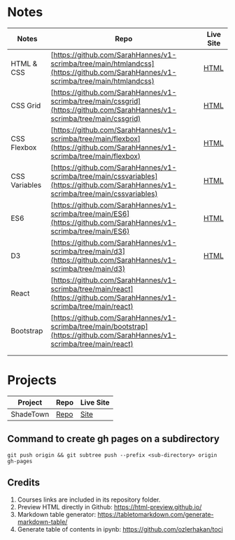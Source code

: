 # Notes
| Notes | Repo                                                                                                                                 | Live Site                                                                           |
| ---------------- | ------------------------------------------------------------------------------------------------------------------------------------ | ----------------------------------------------------------------------------------- |
| HTML & CSS       | [https://github.com/SarahHannes/v1-scrimba/tree/main/htmlandcss](https://github.com/SarahHannes/v1-scrimba/tree/main/htmlandcss)     | [HTML](https://html-preview.github.io/?url=https://github.com/SarahHannes/v1-scrimba/blob/main/htmlandcss/notes.html)   |
| CSS Grid         | [https://github.com/SarahHannes/v1-scrimba/tree/main/cssgrid](https://github.com/SarahHannes/v1-scrimba/tree/main/cssgrid)           | [HTML](https://html-preview.github.io/?url=https://github.com/SarahHannes/v1-scrimba/blob/main/cssgrid/notes.html)      |
| CSS Flexbox      | [https://github.com/SarahHannes/v1-scrimba/tree/main/flexbox](https://github.com/SarahHannes/v1-scrimba/tree/main/flexbox)           | [HTML](https://html-preview.github.io/?url=https://github.com/SarahHannes/v1-scrimba/blob/main/flexbox/notes.html)      |
| CSS Variables    | [https://github.com/SarahHannes/v1-scrimba/tree/main/cssvariables](https://github.com/SarahHannes/v1-scrimba/tree/main/cssvariables) | [HTML](https://html-preview.github.io/?url=https://github.com/SarahHannes/v1-scrimba/blob/main/cssvariables/notes.html) |
| ES6              | [https://github.com/SarahHannes/v1-scrimba/tree/main/ES6](https://github.com/SarahHannes/v1-scrimba/tree/main/ES6)                   | [HTML](https://html-preview.github.io/?url=https://github.com/SarahHannes/v1-scrimba/blob/main/ES6/notes.html)          |
| D3               | [https://github.com/SarahHannes/v1-scrimba/tree/main/d3](https://github.com/SarahHannes/v1-scrimba/tree/main/d3)                     | [HTML](https://html-preview.github.io/?url=https://github.com/SarahHannes/v1-scrimba/blob/main/d3/notes.html)           |
| React            | [https://github.com/SarahHannes/v1-scrimba/tree/main/react](https://github.com/SarahHannes/v1-scrimba/tree/main/react)               |                                                                                     |
| Bootstrap        | [https://github.com/SarahHannes/v1-scrimba/tree/main/bootstrap](https://github.com/SarahHannes/v1-scrimba/tree/main/react)           |                                                                                     |
|                  |                                                                                                                                      |                                                                                     |
|                  |                                                                                                                                      |                                                                                     |


# Projects
| Project   | Repo                                                                                                                                         | Live Site                                         |
| --------- | -------------------------------------------------------------------------------------------------------------------------------------------- | ------------------------------------------------- |
| ShadeTown | [Repo](https://github.com/SarahHannes/shade-town) | [Site](https://sarahhannes.github.io/shade-town/) |



## Command to create gh pages on a subdirectory
```
git push origin && git subtree push --prefix <sub-directory> origin gh-pages
```


## Credits
1. Courses links are included in its repository folder.
2. Preview HTML directly in Github: https://html-preview.github.io/
3. Markdown table generator: https://tabletomarkdown.com/generate-markdown-table/
4. Generate table of contents in ipynb: https://github.com/ozlerhakan/toci